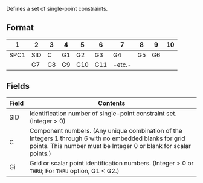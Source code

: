 Defines a set of single-point constraints.

## Format
| 1        | 2        | 3        | 4        | 5        | 6        | 7        | 8        | 9        | 10       | 
| -------- | -------- | -------- | -------- | -------- | -------- | -------- | -------- | -------- | -------- | 
| SPC1 | SID | C | G1 | G2 | G3 | G4 | G5 | G6 |  
| | G7 | G8 | G9 | G10 | G11 | -etc.-  |   |   |  


## Fields
| Field      | Contents |
| ---------- | -------- |
| SID | Identification number of single-point constraint set. (Integer > 0)
| C   | Component numbers. (Any unique combination of the Integers 1 through 6 with no embedded blanks for grid points. This number must be Integer 0 or blank for scalar points.)
| Gi  | Grid or scalar point identification numbers. (Integer > 0 or `THRU`; For `THRU` option, G1 < G2.)